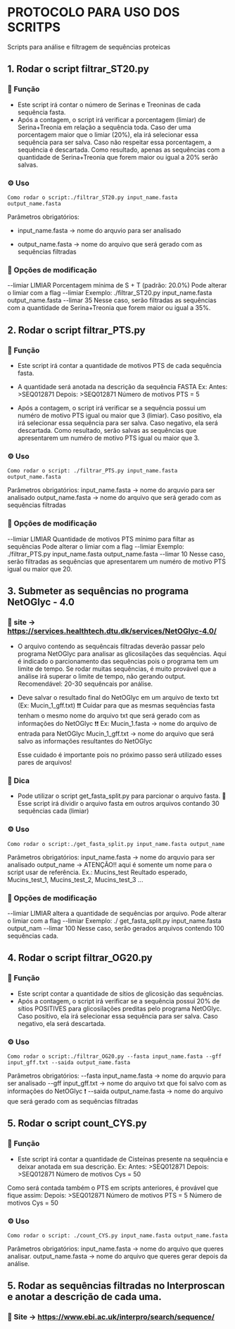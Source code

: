 # PROTOCOLO PARA USO DOS SCRITPS
Scripts para análise e filtragem de sequências proteicas

## 1. Rodar o script filtrar_ST20.py
### 🧩 Função
- Este script irá contar o número de Serinas e Treoninas de cada sequência fasta. 
- Após a contagem, o script irá verificar a porcentagem (limiar) de Serina+Treonia em relação a sequência toda.
 	Caso der uma porcentagem maior que o limiar (20%), ela irá selecionar essa sequência para ser salva.
	Caso não respeitar essa porcentagem, a sequência é descartada.
	Como resultado, apenas as sequências com a quantidade de Serina+Treonia que forem maior ou igual a 20% serão salvas.

### ⚙️ Uso
	Como rodar o script:./filtrar_ST20.py input_name.fasta output_name.fasta 
Parâmetros obrigatórios:
- input_name.fasta -> nome do arquvio para ser analisado
  
- output_name.fasta -> nome do arquivo que será gerado com as sequências filtradas

### 🧠 Opções de modificação
--limiar LIMIAR  Porcentagem mínima de S + T (padrão: 20.0%)
	Pode alterar o limiar com a flag --limiar
	Exemplo: ./filtrar_ST20.py input_name.fasta output_name.fasta --limar 35
		Nesse caso, serão filtradas as sequências com a quantidade de Serina+Treonia que forem maior ou igual a 35%.


## 2. Rodar o script filtrar_PTS.py
### 🧩 Função
- Este script irá contar a quantidade de motivos PTS de cada sequência fasta.
- A quantidade será anotada na descrição da sequência FASTA
	Ex: 
	Antes:  >SEQ012871
	Depois: >SEQ012871 Número de motivos PTS = 5

- Após a contagem, o script irá verificar se a sequência possui um numéro de motivo PTS igual ou maior que 3 (limiar).
	Caso positivo, ela irá selecionar essa sequência para ser salva.
	Caso negativo, ela será descartada.
	Como resultado, serão salvas as sequências que apresentarem um numéro de motivo PTS igual ou maior que 3.

### ⚙️ Uso
	Como rodar o script: ./filtrar_PTS.py input_name.fasta output_name.fasta 
Parâmetros obrigatórios:
input_name.fasta -> nome do arquvio para ser analisado
output_name.fasta -> nome do arquivo que será gerado com as sequências filtradas

### 🧠 Opções de modificação
--limiar LIMIAR  Quantidade de motivos PTS mínimo para filtar as sequências
        Pode alterar o limiar com a flag --limiar
        Exemplo: ./filtrar_PTS.py input_name.fasta output_name.fasta --limar 10
                Nesse caso, serão filtradas as sequências que apresentarem um numéro de motivo PTS igual ou maior que 20.


##  3. Submeter as sequências no programa NetOGlyc - 4.0
### 🧩 site -> https://services.healthtech.dtu.dk/services/NetOGlyc-4.0/

- O arquivo contendo as sequêncais filtradas deverão passar pelo programa NetOGlyc para analisar as glicosilações das sequências.
	Aqui é indicado o parcionamento das sequências pois o programa tem um limite de tempo. Se rodar muitas sequências, é muito provável que a análise irá superar o limite de tempo, não gerando output.
		Recomendável: 20-30 sequêncais por análise.

- Deve salvar o resultado final do NetOGlyc em um arquivo de texto txt (Ex: Mucin_1_gff.txt)
	❗❗ Cuidar para que as mesmas sequências fasta tenham o mesmo nome do arquivo txt que será gerado com as informações do NetOGlyc ❗❗
	Ex: Mucin_1.fasta -> nome do arquivo de entrada para NetOGlyc
	    Mucin_1_gff.txt -> nome do arquivo que será salvo as informações resultantes do NetOGlyc

	Esse cuidado é importante pois no próximo passo será utilizado esses pares de arquivos!

### 🧠 Dica
- Pode utilizar o script get_fasta_split.py para parcionar o arquivo fasta.
	🧩 Esse script irá dividir o arquivo fasta em outros arquivos contando 30 sequências cada (limiar)

### ⚙️ Uso
	Como rodar o script:./get_fasta_split.py input_name.fasta output_name
Parâmetros obrigatórios:
input_name.fasta -> nome do arquvio para ser analisado
output_name -> ATENÇÃO!! aqui é somente um nome para o script usar de referência.
	Ex.: Mucins_test
	Reultado esperado, Mucins_test_1, Mucins_test_2, Mucins_test_3 ...	
	
### 🧠 Opções de modificação
--limiar LIMIAR  altera a quantidade de sequências por arquivo. 
        Pode alterar o limiar com a flag --limiar
        Exemplo: ./ get_fasta_split.py input_name.fasta output_nam --limar 100 
                Nesse caso, serão gerados arquivos contendo 100 sequências cada.


## 4. Rodar o script filtrar_OG20.py
### 🧩 Função
- Este script contar a quantidade de sítios de glicosição das sequências. 
- Após a contagem, o script irá verificar se a sequência possui 20% de sítios POSITIVES para glicosilações preditas pelo programa NetOGlyc.
        Caso positivo, ela irá selecionar essa sequência para ser salva.
        Caso negativo, ela será descartada.

### ⚙️ Uso
	Como rodar o script:./filtrar_OG20.py --fasta input_name.fasta --gff input_gff.txt --saida output_name.fasta
Parâmetros obrigatórios:
--fasta input_name.fasta -> nome do arquvio para ser analisado
--gff input_gff.txt -> nome do arquivo txt que foi salvo com as informações do NetOGlyc ❗
--saida output_name.fasta -> nome do arquivo que será gerado com as sequências filtradas


## 5. Rodar o script count_CYS.py
### 🧩 Função
- Este script irá contar a quantidade de Cisteínas presente na sequência e deixar anotada em sua descrição.
       Ex:
        Antes:  >SEQ012871
        Depois: >SEQ012871 Número de motivos Cys = 50

Como será contada também o PTS em scripts anteriores, é provável que fique assim:
	Depois: >SEQ012871 Número de motivos PTS = 5 Número de motivos Cys = 50

### ⚙️ Uso
	Como rodar o script: ./count_CYS.py input_name.fasta output_name.fasta
Parâmetros obrigatórios:
input_name.fasta -> nome do arquivo que queres analisar.
output_name.fasta -> nome do arquivo que queres gerar depois da análise.


## 5. Rodar as sequências filtradas no Interproscan e anotar a descrição de cada uma.
### 🧩 Site -> https://www.ebi.ac.uk/interpro/search/sequence/



